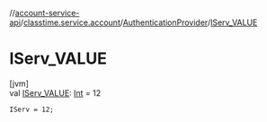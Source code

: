 //[account-service-api](../../../index.md)/[classtime.service.account](../index.md)/[AuthenticationProvider](index.md)/[IServ_VALUE](-i-serv_-v-a-l-u-e.md)

# IServ_VALUE

[jvm]\
val [IServ_VALUE](-i-serv_-v-a-l-u-e.md): [Int](https://kotlinlang.org/api/latest/jvm/stdlib/kotlin/-int/index.html) = 12

`IServ = 12;`
